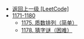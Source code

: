 - [返回上一级 [LeetCode]](LeetCode/)
- [1171-1180](LeetCode/1171-1180/)
  - [1175. 质数排列（简单）](LeetCode/1171-1180/1175.%20质数排列（简单）.md)
  - [1178. 猜字谜（困难）](LeetCode/1171-1180/1178.%20猜字谜（困难）.md)
